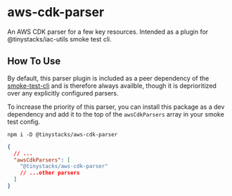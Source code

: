 # aws-cdk-parser
An AWS CDK parser for a few key resources.  Intended as a plugin for @tinystacks/iac-utils smoke test cli.

## How To Use
By default, this parser plugin is included as a peer dependency of the [smoke-test-cli]() and is therefore always availble, though it is deprioritized over any explicitly configured parsers.

To increase the priority of this parser, you can install this package as a dev dependency and add it to the top of the `awsCdkParsers` array in your smoke test config.

`npm i -D @tinystacks/aws-cdk-parser`

```json
{
  // ...
  "awsCdkParsers": [
    "@tinystacks/aws-cdk-parser"
    // ...other parsers
  ]
}
```